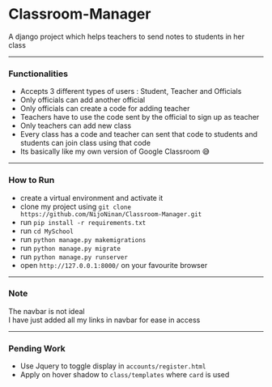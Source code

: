# Classroom-Manager
A django project which helps teachers to send notes to students in her class  

---

### Functionalities
- Accepts 3 different types of users : Student, Teacher and Officials
- Only officials can add another official
- Only officials can create a code for adding teacher
- Teachers have to use the code sent by the official to sign up as teacher
- Only teachers can add new class
- Every class has a code and teacher can sent that code to students and students can join class using that code
- Its basically like my own version of Google Classroom :sweat_smile:

---

### How to Run
- create a virtual environment and activate it
- clone my project using `git clone https://github.com/NijoNinan/Classroom-Manager.git`
- run `pip install -r requirements.txt`
- run `cd MySchool`
- run `python manage.py makemigrations`
- run `python manage.py migrate`
- run `python manage.py runserver`
- open `http://127.0.0.1:8000/` on your favourite browser

---

### Note
The navbar is not ideal  
I have just added all my links in navbar for ease in access

---

### Pending Work
- Use Jquery to toggle display in `accounts/register.html`
- Apply on hover shadow to `class/templates` where `card` is used